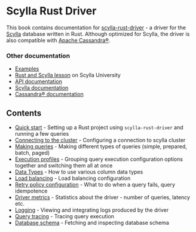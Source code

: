 # Scylla Rust Driver
This book contains documentation for [scylla-rust-driver](https://github.com/scylladb/scylla-rust-driver) - a driver
for the [Scylla](https://scylladb.com) database written in Rust.
Although optimized for Scylla, the driver is also compatible with [Apache Cassandra®](https://cassandra.apache.org/).

### Other documentation
* [Examples](https://github.com/scylladb/scylla-rust-driver/tree/main/examples)
* [Rust and Scylla lesson](https://university.scylladb.com/courses/using-scylla-drivers/lessons/rust-and-scylla-2/) on Scylla University
* [API documentation](https://docs.rs/scylla)
* [Scylla documentation](https://docs.scylladb.com)
* [Cassandra® documentation](https://cassandra.apache.org/doc/latest/)


## Contents
* [Quick start](quickstart/quickstart.md) - Setting up a Rust project using `scylla-rust-driver` and running a few queries
* [Connecting to the cluster](connecting/connecting.md) - Configuring a connection to scylla cluster
* [Making queries](queries/queries.md) - Making different types of queries (simple, prepared, batch, paged)
* [Execution profiles](execution-profiles/execution-profiles.md) - Grouping query execution configuration options together and switching them all at once
* [Data Types](data-types/data-types.md) - How to use various column data types
* [Load balancing](load-balancing/load-balancing.md) - Load balancing configuration
* [Retry policy configuration](retry-policy/retry-policy.md) - What to do when a query fails, query idempotence
* [Driver metrics](metrics/metrics.md) - Statistics about the driver - number of queries, latency etc.
* [Logging](logging/logging.md) - Viewing and integrating logs produced by the driver
* [Query tracing](tracing/tracing.md) - Tracing query execution
* [Database schema](schema/schema.md) - Fetching and inspecting database schema
